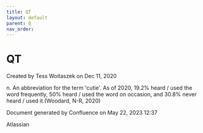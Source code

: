 ```yaml
---
title: QT
layout: default
parent: Q
nav_order:
---
```


# QT

Created by  Tess Woitaszek on Dec 11, 2020

n. An abbreviation for the term 'cutie'. As of 2020, 19.2% heard / used the word frequently, 50% heard / used the word on occasion, and 30.8% never heard / used it.(Woodard, N-R, 2020)

Document generated by Confluence on May 22, 2023 12:37

Atlassian

